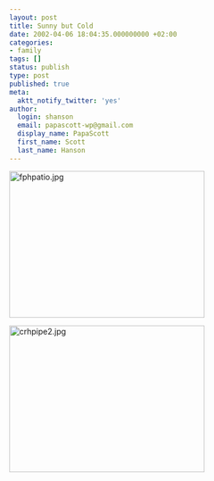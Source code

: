 ```yaml
---
layout: post
title: Sunny but Cold
date: 2002-04-06 18:04:35.000000000 +02:00
categories:
- family
tags: []
status: publish
type: post
published: true
meta:
  aktt_notify_twitter: 'yes'
author:
  login: shanson
  email: papascott-wp@gmail.com
  display_name: PapaScott
  first_name: Scott
  last_name: Hanson
---
```

<p><img alt="fphpatio.jpg" src="http://www.papascott.de/wordpress/wp-content/uploads/2002/04/fphpatio.jpg" width="350" height="263" border="0" /></p>
<p><img alt="crhpipe2.jpg" src="http://www.papascott.de/wordpress/wp-content/uploads/2002/04/crhpipe2.jpg" width="350" height="263" border="0" /></p>
